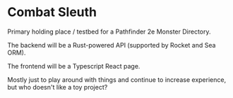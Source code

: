 # Combat Sleuth

Primary holding place / testbed for a Pathfinder 2e Monster Directory. 

The backend will be a Rust-powered API (supported by Rocket and Sea ORM).

The frontend will be a Typescript React page.

Mostly just to play around with things and continue to increase experience, but who doesn't like a toy project?
